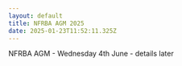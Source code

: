 ```yaml
---
layout: default
title: NFRBA AGM 2025
date: 2025-01-23T11:52:11.325Z
---
```

N﻿FRBA AGM - Wednesday 4th June - details later